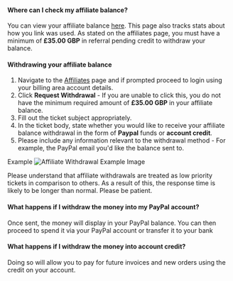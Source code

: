#### Where can I check my affiliate balance?
You can view your affiliate balance [here](https://billing.hexanenetworks.com/affiliates.php). This page also tracks stats about how you link was used. As stated on the affiliates page, you must have a minimum of **£35.00 GBP** in referral pending credit to withdraw your balance.

#### Withdrawing your affiliate balance
1. Navigate to the [Affiliates](https://billing.hexanenetworks.com/affiliates.php) page and if prompted proceed to login using your billing area account details.
2. Click **Request Withdrawal** - If you are unable to click this, you do not have the minimum required amount of **£35.00 GBP** in your affiliate balance.
3. Fill out the ticket subject appropriately.
4. In the ticket body, state whether you would like to receive your affiliate balance withdrawal in the form of **Paypal** funds or **account credit**.
5. Please include any information relevant to the withdrawal method -  For example, the PayPal email you'd like the balance sent to.

Example
![Affiliate Withdrawal Example Image](https://help.hexanenetworks.com/assets/affiliate-withdrawal.png)

Please understand that affiliate withdrawals are treated as low priority tickets in comparison to others. As a result of this, the response time is likely to be longer than normal. Please be patient.

#### What happens if I withdraw the money into my PayPal account?
Once sent, the money will display in your PayPal balance. You can then proceed to spend it via your PayPal account or transfer it to your bank

#### What happens if I withdraw the money into account credit?
Doing so will allow you to pay for future invoices and new orders using the credit on your account.